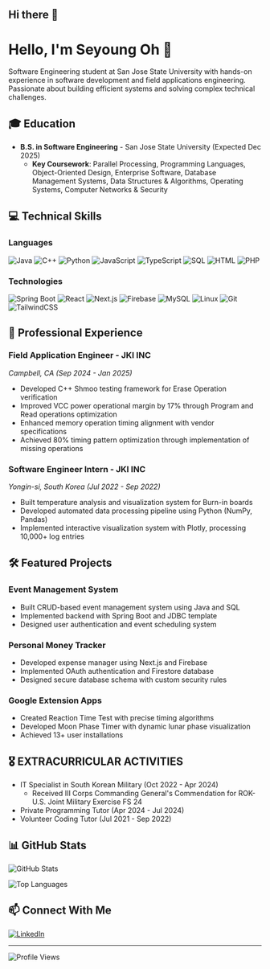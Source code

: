 ## Hi there 👋

# Hello, I'm Seyoung Oh 👋

Software Engineering student at San Jose State University with hands-on experience in software development and field applications engineering. Passionate about building efficient systems and solving complex technical challenges.

## 🎓 Education
- **B.S. in Software Engineering** - San Jose State University (Expected Dec 2025)
  - **Key Coursework**: Parallel Processing, Programming Languages, Object-Oriented Design, Enterprise Software, Database Management Systems, Data Structures & Algorithms, Operating Systems, Computer Networks & Security

## 💻 Technical Skills

### Languages
![Java](https://img.shields.io/badge/Java-ED8B00?style=for-the-badge&logo=java&logoColor=white)
![C++](https://img.shields.io/badge/C++-00599C?style=for-the-badge&logo=c%2B%2B&logoColor=white)
![Python](https://img.shields.io/badge/Python-3776AB?style=for-the-badge&logo=python&logoColor=white)
![JavaScript](https://img.shields.io/badge/JavaScript-F7DF1E?style=for-the-badge&logo=javascript&logoColor=black)
![TypeScript](https://img.shields.io/badge/TypeScript-007ACC?style=for-the-badge&logo=typescript&logoColor=white)
![SQL](https://img.shields.io/badge/SQL-4479A1?style=for-the-badge&logo=mysql&logoColor=white)
![HTML](https://img.shields.io/badge/HTML5-E34F26?style=for-the-badge&logo=html5&logoColor=white)
![PHP](https://img.shields.io/badge/PHP-777BB4?style=for-the-badge&logo=php&logoColor=white)

### Technologies
![Spring Boot](https://img.shields.io/badge/Spring_Boot-6DB33F?style=for-the-badge&logo=spring-boot&logoColor=white)
![React](https://img.shields.io/badge/React-20232A?style=for-the-badge&logo=react&logoColor=61DAFB)
![Next.js](https://img.shields.io/badge/Next.js-000000?style=for-the-badge&logo=next.js&logoColor=white)
![Firebase](https://img.shields.io/badge/Firebase-FFCA28?style=for-the-badge&logo=firebase&logoColor=black)
![MySQL](https://img.shields.io/badge/MySQL-4479A1?style=for-the-badge&logo=mysql&logoColor=white)
![Linux](https://img.shields.io/badge/Linux-FCC624?style=for-the-badge&logo=linux&logoColor=black)
![Git](https://img.shields.io/badge/Git-F05032?style=for-the-badge&logo=git&logoColor=white)
![TailwindCSS](https://img.shields.io/badge/Tailwind_CSS-38B2AC?style=for-the-badge&logo=tailwind-css&logoColor=white)

## 🚀 Professional Experience

### Field Application Engineer - JKI INC
*Campbell, CA (Sep 2024 - Jan 2025)*
- Developed C++ Shmoo testing framework for Erase Operation verification
- Improved VCC power operational margin by 17% through Program and Read operations optimization
- Enhanced memory operation timing alignment with vendor specifications
- Achieved 80% timing pattern optimization through implementation of missing operations

### Software Engineer Intern - JKI INC
*Yongin-si, South Korea (Jul 2022 - Sep 2022)*
- Built temperature analysis and visualization system for Burn-in boards
- Developed automated data processing pipeline using Python (NumPy, Pandas)
- Implemented interactive visualization system with Plotly, processing 10,000+ log entries

## 🛠️ Featured Projects

### Event Management System
- Built CRUD-based event management system using Java and SQL
- Implemented backend with Spring Boot and JDBC template
- Designed user authentication and event scheduling system

### Personal Money Tracker
- Developed expense manager using Next.js and Firebase
- Implemented OAuth authentication and Firestore database
- Designed secure database schema with custom security rules

### Google Extension Apps
- Created Reaction Time Test with precise timing algorithms
- Developed Moon Phase Timer with dynamic lunar phase visualization
- Achieved 13+ user installations

## 🎖️ EXTRACURRICULAR ACTIVITIES
- IT Specialist in South Korean Military (Oct 2022 - Apr 2024)
  - Received III Corps Commanding General's Commendation for ROK-U.S. Joint Military Exercise FS 24
- Private Programming Tutor (Apr 2024 - Jul 2024)
- Volunteer Coding Tutor (Jul 2021 - Sep 2022)

## 📊 GitHub Stats

![GitHub Stats](https://github-readme-stats.vercel.app/api?username=yourusername&show_icons=true&theme=dracula)

![Top Languages](https://github-readme-stats.vercel.app/api/top-langs/?username=yourusername&layout=compact&theme=dracula)

## 📫 Connect With Me
[![LinkedIn](https://img.shields.io/badge/LinkedIn-0077B5?style=for-the-badge&logo=linkedin&logoColor=white)](https://www.linkedin.com/in/syoh2k/)

---
![Profile Views](https://komarev.com/ghpvc/?username=yourusername&color=blueviolet)
